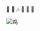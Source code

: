 
<!--
**Zhao-Yan-Yan/Zhao-Yan-Yan** is a ✨ _special_ ✨ repository because its `README.md` (this file) appears on your GitHub profile.

Here are some ideas to get you started:

- 🔭 I’m currently working on ...
- 🌱 I’m currently learning ...
- 👯 I’m looking to collaborate on ...
- 🤔 I’m looking for help with ...
- 💬 Ask me about ...
- 📫 How to reach me: ...
- 😄 Pronouns: ...
- ⚡ Fun fact: ...
-->
🎤 🕺 🎶 🏀 🐔 👋

![鸡](http://n.sinaimg.cn/sinacn20190503s/353/w708h445/20190503/e3Fm-hwfpcxn7635868.jpg)

